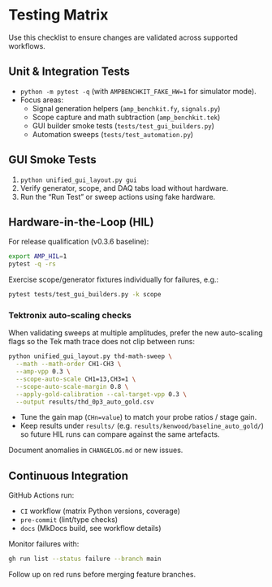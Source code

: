 # Testing Matrix

Use this checklist to ensure changes are validated across supported workflows.

## Unit & Integration Tests

- `python -m pytest -q` (with `AMPBENCHKIT_FAKE_HW=1` for simulator mode).
- Focus areas:
  - Signal generation helpers (`amp_benchkit.fy`, `signals.py`)
  - Scope capture and math subtraction (`amp_benchkit.tek`)
  - GUI builder smoke tests (`tests/test_gui_builders.py`)
  - Automation sweeps (`tests/test_automation.py`)

## GUI Smoke Tests

1. `python unified_gui_layout.py gui`
2. Verify generator, scope, and DAQ tabs load without hardware.
3. Run the “Run Test” or sweep actions using fake hardware.

## Hardware-in-the-Loop (HIL)

For release qualification (v0.3.6 baseline):

```bash
export AMP_HIL=1
pytest -q -rs
```

Exercise scope/generator fixtures individually for failures, e.g.:

```bash
pytest tests/test_gui_builders.py -k scope
```

### Tektronix auto-scaling checks

When validating sweeps at multiple amplitudes, prefer the new auto-scaling flags so the
Tek math trace does not clip between runs:

```bash
python unified_gui_layout.py thd-math-sweep \
  --math --math-order CH1-CH3 \
  --amp-vpp 0.3 \
  --scope-auto-scale CH1=13,CH3=1 \
  --scope-auto-scale-margin 0.8 \
  --apply-gold-calibration --cal-target-vpp 0.3 \
  --output results/thd_0p3_auto_gold.csv
```

- Tune the gain map (`CHn=value`) to match your probe ratios / stage gain.
- Keep results under `results/` (e.g. `results/kenwood/baseline_auto_gold/`) so future HIL runs can compare against the same artefacts.

Document anomalies in `CHANGELOG.md` or new issues.

## Continuous Integration

GitHub Actions run:
- `CI` workflow (matrix Python versions, coverage)
- `pre-commit` (lint/type checks)
- `docs` (MkDocs build, see workflow details)

Monitor failures with:

```bash
gh run list --status failure --branch main
```

Follow up on red runs before merging feature branches.
